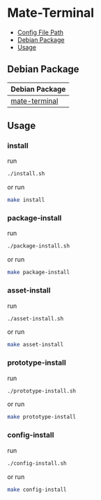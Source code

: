 

# Mate-Terminal

* [Config File Path](#config-file-path)
* [Debian Package](#debian-package)
* [Usage](#usage)




## Debian Package

| Debian Package |
| -------------- |
| [mate-terminal](https://packages.debian.org/stable/mate-terminal) |




## Usage


### install

run

``` sh
./install.sh
```

or run

``` sh
make install
```


### package-install

run

``` sh
./package-install.sh
```

or run

``` sh
make package-install
```


### asset-install

run

``` sh
./asset-install.sh
```

or run

``` sh
make asset-install
```


### prototype-install

run

``` sh
./prototype-install.sh
```

or run

``` sh
make prototype-install
```


### config-install

run

``` sh
./config-install.sh
```

or run

``` sh
make config-install
```
